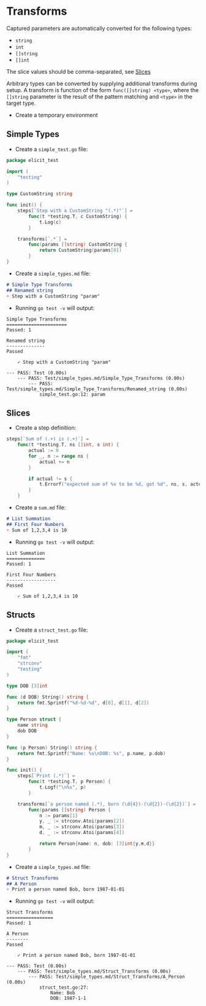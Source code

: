 # Transforms

Captured parameters are automatically converted for the following types:

- `string`
- `int`
- `[]string`
- `[]int`

The slice values should be comma-separated, see [Slices](#Slices)

Arbitrary types can be converted by supplying additional transforms during
setup. A transform is function of the form `func([]string) <type>`, where
the `[]string` parameter is the result of the pattern matching and `<type>`
in the target type.

+ Create a temporary environment

## Simple Types

+ Create a `simple_test.go` file:

```go
package elicit_test

import (
    "testing"
)

type CustomString string

func init() {
    steps[`Step with a CustomString "(.*)"`] =
        func(t *testing.T, c CustomString) {
            t.Log(c)
        }

    transforms[`.*`] =
        func(params []string) CustomString {
            return CustomString(params[0])
        }
}
```

+ Create a `simple_types.md` file:

```markdown
# Simple Type Transforms
## Renamed string
+ Step with a CustomString "param"
```

+ Running `go test -v` will output:

```
Simple Type Transforms
======================
Passed: 1

Renamed string
--------------
Passed

    ✓ Step with a CustomString "param"

--- PASS: Test (0.00s)
    --- PASS: Test/simple_types.md/Simple_Type_Transforms (0.00s)
        --- PASS: Test/simple_types.md/Simple_Type_Transforms/Renamed_string (0.00s)
            simple_test.go:12: param
```

## Slices

+ Create a step definition:

```go
steps[`Sum of (.+) is (.+)`] =
    func(t *testing.T, ns []int, s int) {
        actual := 0
        for _, n := range ns {
            actual += n
        }

        if actual != s {
            t.Errorf("expected sum of %v to be %d, got %d", ns, s, actual)
        }
    }
```

+ Create a `sum.md` file:

```markdown
# List Summation
## First Four Numbers
+ Sum of 1,2,3,4 is 10
```

+ Running `go test -v` will output:

```
List Summation
==============
Passed: 1

First Four Numbers
------------------
Passed

    ✓ Sum of 1,2,3,4 is 10
```

## Structs

+ Create a `struct_test.go` file:

```go
package elicit_test

import (
    "fmt"
    "strconv"
    "testing"
)

type DOB [3]int

func (d DOB) String() string {
    return fmt.Sprintf("%d-%d-%d", d[0], d[1], d[2])
}

type Person struct {
    name string
    dob DOB
}

func (p Person) String() string {
    return fmt.Sprintf("Name: %s\nDOB: %s", p.name, p.dob)
}

func init() {
    steps[`Print (.*)`] =
        func(t *testing.T, p Person) {
            t.Logf("\n%s", p)
        }

    transforms[`a person named (.*), born (\d{4})-(\d{2})-(\d{2})`] =
        func(params []string) Person {
            n := params[1]
            y, _ := strconv.Atoi(params[2])
            m, _ := strconv.Atoi(params[3])
            d, _ := strconv.Atoi(params[4])

            return Person{name: n, dob: [3]int{y,m,d}}
        }
}
```

+ Create a `simple_types.md` file:

```markdown
# Struct Transforms
## A Person
+ Print a person named Bob, born 1987-01-01
```

+ Running `go test -v` will output:

```
Struct Transforms
=================
Passed: 1

A Person
--------
Passed

    ✓ Print a person named Bob, born 1987-01-01

--- PASS: Test (0.00s)
    --- PASS: Test/simple_types.md/Struct_Transforms (0.00s)
        --- PASS: Test/simple_types.md/Struct_Transforms/A_Person (0.00s)
            struct_test.go:27: 
                Name: Bob
                DOB: 1987-1-1
```
